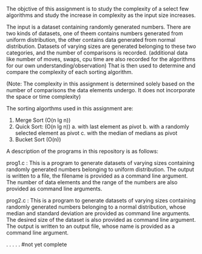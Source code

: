 The objctive of this assignment is to study the complexity of a select few algorithms and study the increase in complexity as the input size increases.

The input is a dataset containing randomly generated numbers. 
There are two kinds of datasets, one of theem contains numbers generated from uniform distribution, the other contains data generated from normal distribution. 
Datasets of varying sizes are generated belonging to these two categories, and the number of comparisons is recorded. (additional data like number of moves, swaps, cpu time are also recorded for the algorithms for our own understanding/observation)
That is then used to determine and compare the complexity of each sorting algorithm.

(Note: The complexity in this assignment is determined solely based on the number of comparisons the data elements undergo. It does not incorporate the space or time complexity)

The sorting algorthms used in this assignment are: 

1. Merge Sort (O(n lg n))
2. Quick Sort: (O(n lg n))
	a. with last element as pivot
	b. with a randomly selected element as pivot
	c. with the median of medians as pivot
3. Bucket Sort (O(n))

A description of the programs in this repository is as follows: 

prog1.c : This is a program to generate datasets of varying sizes containing randomly generated numbers belonging to uniform distribution. The output is written to a file, the filename is provided as a command line argument. The number of data elements and the range of the numbers are also provided as command line arguments.

prog2.c : This is a program to generate datasets of varying sizes containing randomly generated numbers belonging to a normal distribution, whose median and standard deviation are provided as command line arguments. The desired size of the dataset is also provided as command line argument. The output is written to an output file, whose name is provided as a command line argument.

.
.
.
.
.
#not yet complete
